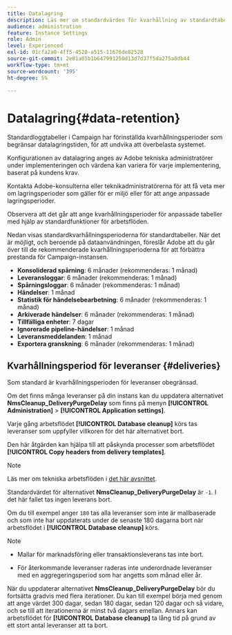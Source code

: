 ```yaml
---
title: Datalagring
description: Läs mer om standardvärden för kvarhållning av standardtabeller
audience: administration
feature: Instance Settings
role: Admin
level: Experienced
exl-id: 01cfa2a0-4ff5-4520-a515-11676de82528
source-git-commit: 2e81a05b1b647991250d13d7d37f5da275a8db44
workflow-type: tm+mt
source-wordcount: '395'
ht-degree: 5%

---
```


# Datalagring{#data-retention}

Standardloggtabeller i Campaign har förinställda kvarhållningsperioder som begränsar datalagringstiden, för att undvika att överbelasta systemet.

Konfigurationen av datalagring anges av Adobe tekniska administratörer under implementeringen och värdena kan variera för varje implementering, baserat på kundens krav.

Kontakta Adobe-konsulterna eller teknikadministratörerna för att få veta mer om lagringsperioder som gäller för er miljö eller för att ange anpassade lagringsperioder.

Observera att det går att ange kvarhållningsperioder för anpassade tabeller med hjälp av standardfunktioner för arbetsflöden.

Nedan visas standardkvarhållningsperioderna för standardtabeller. När det är möjligt, och beroende på dataanvändningen, föreslår Adobe att du går över till de rekommenderade kvarhållningsperioderna för att förbättra prestanda för Campaign-instansen.

* **Konsoliderad spårning**: 6 månader (rekommenderas: 1 månad)
* **Leveransloggar**: 6 månader (rekommenderas: 1 månad)
* **Spårningsloggar**: 6 månader (rekommenderas: 1 månad)
* **Händelser**: 1 månad
* **Statistik för händelsebearbetning**: 6 månader (rekommenderas: 1 månad)
* **Arkiverade händelser**: 6 månader (rekommenderas: 1 månad)
* **Tillfälliga enheter**: 7 dagar
* **Ignorerade pipeline-händelser**: 1 månad
* **Leveransmeddelanden**: 1 månad
* **Exportera granskning**: 6 månader (rekommenderas: 1 månad)

## Kvarhållningsperiod för leveranser {#deliveries}

Som standard är kvarhållningsperioden för leveranser obegränsad.

Om det finns många leveranser på din instans kan du uppdatera alternativet **NmsCleanup_DeliveryPurgeDelay** som finns på menyn **[!UICONTROL Administration]** > **[!UICONTROL Application settings]**.

Varje gång arbetsflödet **[!UICONTROL Database cleanup]** körs tas leveranser som uppfyller villkoren för det här alternativet bort.

Den här åtgärden kan hjälpa till att påskynda processer som arbetsflödet **[!UICONTROL Copy headers from delivery templates]**.

>[!NOTE]
>
>Läs mer om tekniska arbetsflöden i [det här avsnittet](technical-workflows.md).


Standardvärdet för alternativet **NmsCleanup_DeliveryPurgeDelay** är `-1`. I det här fallet tas ingen leverans bort.

Om du till exempel anger `180` tas alla leveranser som inte är mallbaserade och som inte har uppdaterats under de senaste 180 dagarna bort när arbetsflödet i **[!UICONTROL Database cleanup]** körs.

>[!NOTE]
>
>* Mallar för marknadsföring eller transaktionsleverans tas inte bort.
>
>* För återkommande leveranser raderas inte underordnade leveranser med en aggregeringsperiod som har angetts som månad eller år.

När du uppdaterar alternativet **NmsCleanup_DeliveryPurgeDelay** bör du fortsätta gradvis med flera iterationer. Du kan till exempel börja med genom att ange värdet 300 dagar, sedan 180 dagar, sedan 120 dagar och så vidare, och se till att iterationerna är minst två dagars emellan. Annars kan arbetsflödet för **[!UICONTROL Database cleanup]** ta lång tid på grund av ett stort antal leveranser att ta bort.

